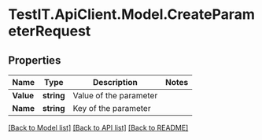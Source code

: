 # TestIT.ApiClient.Model.CreateParameterRequest

## Properties

Name | Type | Description | Notes
------------ | ------------- | ------------- | -------------
**Value** | **string** | Value of the parameter | 
**Name** | **string** | Key of the parameter | 

[[Back to Model list]](../README.md#documentation-for-models) [[Back to API list]](../README.md#documentation-for-api-endpoints) [[Back to README]](../README.md)

